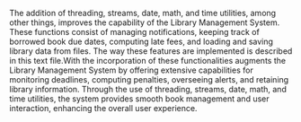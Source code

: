 The addition of threading, streams, date, math, and time utilities, among other things, improves the capability of the Library Management System. These functions consist of managing notifications, keeping track of borrowed book due dates, computing late fees, and loading and saving library data from files. The way these features are implemented is described in this text file.With the incorporation of these functionalities augments the Library Management System by offering extensive capabilities for monitoring deadlines, computing penalties, overseeing alerts, and retaining library information. Through the use of threading, streams, date, math, and time utilities, the system provides smooth book management and user interaction, enhancing the overall user experience.
